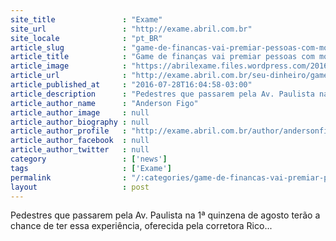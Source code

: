 ```yaml
---
site_title               : "Exame"
site_url                 : "http://exame.abril.com.br"
site_locale              : "pt_BR"
article_slug             : "game-de-financas-vai-premiar-pessoas-com-moedas-de-chocolate"
article_title            : "Game de finanças vai premiar pessoas com moedas de chocolate"
article_image            : "https://abrilexame.files.wordpress.com/2016/09/size_960_16_9_04_tela_inicio_game.jpg?quality=70&strip=all&w=960"
article_url              : "http://exame.abril.com.br/seu-dinheiro/game-de-financas-vai-premiar-pessoas-com-moedas-de-chocolate/"
article_published_at     : "2016-07-28T16:04:58-03:00"
article_description      : "Pedestres que passarem pela Av. Paulista na 1ª quinzena de agosto terão a chance de ter essa experiência, oferecida pela corretora Rico..."
article_author_name      : "Anderson Figo"
article_author_image     : null
article_author_biography : null
article_author_profile   : "http://exame.abril.com.br/author/andersonfigo/"
article_author_facebook  : null
article_author_twitter   : null
category                 : ['news']
tags                     : ['Exame']
permalink                : "/:categories/game-de-financas-vai-premiar-pessoas-com-moedas-de-chocolate/"
layout                   : post
---
```


Pedestres que passarem pela Av. Paulista na 1ª quinzena de agosto terão a chance de ter essa experiência, oferecida pela corretora Rico...
